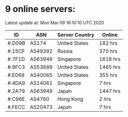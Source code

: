 # 9 online servers:

Latest update at: Mon Mar 09 16:10:10 UTC 2020

| ID | ASN | Server Country | Online |
| -- | --- | -------------- | ------ |
| #.D09B | AS174 | United States | 182 hrs |
| #.15CF | AS49392 | Russia | 370 hrs |
| #.7F1D | AS63949 | Singapore | 1618 hrs |
| #.9FC3 | AS53889 | United States | 1465 hrs |
| #.E069 | AS40065 | United States | 355 hrs |
| #.4DA9 | AS14061 | Singapore | 7 hrs |
| #.2A79 | AS63949 | Japan | 1447 hrs |
| #.C96E | AS4760 | Hong Kong | 2 hrs |
| #.FECC | AS20473 | Japan | 7 hrs |

